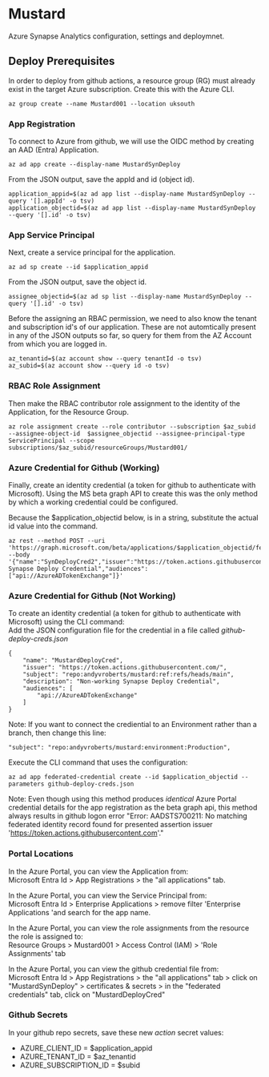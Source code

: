 # Mustard
Azure Synapse Analytics configuration, settings and deploymnet.

## Deploy Prerequisites
In order to deploy from github actions, a resource group (RG) must already exist in the target Azure subscription.  Create this with the Azure CLI.  

``` 
az group create --name Mustard001 --location uksouth  
```

### App Registration
To connect to Azure from github, we will use the OIDC method by creating an AAD (Entra) Application. 
```
az ad app create --display-name MustardSynDeploy
```
From the JSON output, save the appId and id (object id).  
```
application_appid=$(az ad app list --display-name MustardSynDeploy --query '[].appId' -o tsv)
application_objectid=$(az ad app list --display-name MustardSynDeploy --query '[].id' -o tsv)
```  

### App Service Principal
Next, create a service principal for the application.  
```
az ad sp create --id $application_appid
```
From the JSON output, save the object id.
```
assignee_objectid=$(az ad sp list --display-name MustardSynDeploy --query '[].id' -o tsv)
```

Before the assigning an RBAC permission, we need to also know the tenant and subscription id's of our application.  These are not automtically present in any of the JSON outputs so far, so query for them from the AZ Account from which you are logged in.  
```
az_tenantid=$(az account show --query tenantId -o tsv)
az_subid=$(az account show --query id -o tsv)
```

### RBAC Role Assignment
Then make the RBAC contributor role assignment to the identity of the Application, for the Resource Group.
```
az role assignment create --role contributor --subscription $az_subid --assignee-object-id  $assignee_objectid --assignee-principal-type ServicePrincipal --scope subscriptions/$az_subid/resourceGroups/Mustard001/
```
### Azure Credential for Github (Working)
Finally, create an identity credential (a token for github to authenticate with Microsoft).  Using the MS beta graph API to create this was the only method by which a working credential could be configured.  

Because the $application_objectid below, is in a string, substitute the actual id value into the command.  
```
az rest --method POST --uri 'https://graph.microsoft.com/beta/applications/$application_objectid/federatedIdentityCredentials' --body '{"name":"SynDeployCred2","issuer":"https://token.actions.githubusercontent.com","subject":"repo:andyvroberts/mustard:ref:refs/heads/main","description":"Working Synapse Deploy Credential","audiences":["api://AzureADTokenExchange"]}'
```

### Azure Credential for Github (Not Working)
To create an identity credential (a token for github to authenticate with Microsoft) using the CLI command:  
Add the JSON configuration file for the credential in a file called _github-deploy-creds.json_  
```
{
    "name": "MustardDeployCred",
    "issuer": "https://token.actions.githubusercontent.com/",
    "subject": "repo:andyvroberts/mustard:ref:refs/heads/main",
    "description": "Non-working Synapse Deploy Credential",
    "audiences": [
        "api://AzureADTokenExchange"
    ]
}
```
Note: If you want to connect the crediential to an Environment rather than a branch, then change this line:  
```
"subject": "repo:andyvroberts/mustard:environment:Production",
```
Execute the CLI command that uses the configuration:  
```
az ad app federated-credential create --id $application_objectid --parameters github-deploy-creds.json
``````  
Note: Even though using this method produces *identical* Azure Portal credential details for the app registration as the beta graph api, this method always results in github logon error "Error: AADSTS700211: No matching federated identity record found for presented assertion issuer 'https://token.actions.githubusercontent.com'."
  
### Portal Locations
In the Azure Portal, you can view the Application from:  
Microsoft Entra Id > App Registrations > the "all applications" tab.  

In the Azure Portal, you can view the Service Principal from:  
Microsoft Entra Id > Enterprise Applications > remove filter 'Enterprise Applications 'and search for the app name.  

In the Azure Portal, you can view the role assignments from the resource the role is assigned to:  
Resource Groups > Mustard001 > Access Control (IAM) > 'Role Assignments' tab

In the Azure Portal, you can view the github credential file from:  
Microsoft Entra Id > App Registrations > the "all applications" tab > click on "MustardSynDeploy" > certificates & secrets > in the "federated credentials" tab, click on "MustardDeployCred"   

### Github Secrets
In your github repo secrets, save these new _action_ secret values:
- AZURE_CLIENT_ID = $application_appid
- AZURE_TENANT_ID = $az_tenantid
- AZURE_SUBSCRIPTION_ID = $subid

